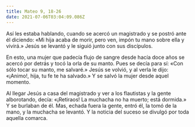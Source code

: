 ```yaml
---
title: Mateo 9, 18-26
date: 2021-07-06T03:04:09.086Z
---
```

Así les estaba hablando, cuando se acercó un magistrado y se postró ante él diciendo: «Mi hija acaba de morir, pero ven, impón tu mano sobre ella y vivirá.» Jesús se levantó y le siguió junto con sus discípulos. 

En esto, una mujer que padecía flujo de sangre desde hacía doce años se acercó por detrás y tocó la orla de su manto. Pues se decía para sí: «Con sólo tocar su manto, me salvaré.» Jesús se volvió, y al verla le dijo: «¡Animo!, hija, tu fe te ha salvado.» Y se salvó la mujer desde aquel momento. 

Al llegar Jesús a casa del magistrado y ver a los flautistas y la gente alborotando, decía: «¡Retiraos! La muchacha no ha muerto; está dormida.» Y se burlaban de él. Mas, echada fuera la gente, entró él, la tomó de la mano, y la muchacha se levantó. Y la noticia del suceso se divulgó por toda aquella comarca.